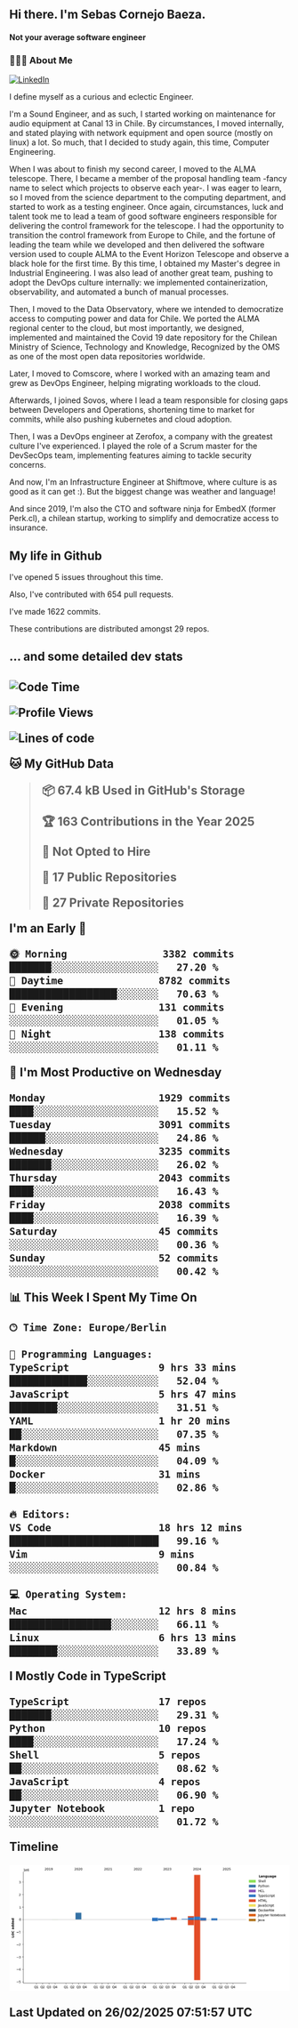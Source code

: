 <h2> Hi there.  I'm Sebas Cornejo Baeza.</h2>
<h4> Not your average software engineer</h4>
<h3> 👨🏻‍💻 About Me </h3>
<a href="http://linkedin.com/in/sebastian-cornejo-baeza/"><img alt="LinkedIn" src="https://img.shields.io/badge/Sebas%20Cornejo%20-informational?style=appveyor&logo=linkedin"></a>


I define myself as a curious and eclectic Engineer.

I'm a Sound Engineer, and as such, I started working on maintenance for audio equipment at Canal 13 in Chile.
By circumstances, I moved internally, and stated playing with network equipment and open source (mostly on linux) 
a lot. So much, that I decided to study again, this time, Computer Engineering.

When I was about to finish my second career, I moved to the ALMA telescope. There, I became a member of the proposal handling team
-fancy name to select which projects to observe each year-. 
I was eager to learn, so I moved from the science department to the computing department, and started to work as 
a testing engineer. Once again, circumstances, luck and talent took me to lead a team of good software engineers 
responsible for delivering the control framework for the telescope. I had the opportunity to transition the control framework from
Europe to Chile, and the fortune of leading the team while we developed and then delivered the software
version used to couple ALMA to the Event Horizon Telescope and observe a black hole for the first time.
By this time, I obtained my Master's degree in Industrial Engineering.
I was also lead of another great team, pushing to adopt the DevOps culture internally: we implemented containerization, observability, and automated a bunch of manual processes.

Then, I moved to the Data Observatory, where we intended to democratize access to computing power
and data for Chile. We ported the ALMA regional center to the cloud, but most importantly, we designed, implemented
and maintained the Covid 19 date repository for the Chilean Ministry of Science, Technology and Knowledge, Recognized by the OMS as one of the most open
data repositories worldwide.

Later, I moved to Comscore, where I worked with an amazing team and grew as DevOps Engineer, helping migrating workloads to the cloud.

Afterwards, I joined Sovos, where I lead a team responsible for closing gaps between Developers and Operations, shortening time to market for commits, while
also pushing kubernetes and cloud adoption.

Then, I was a DevOps engineer at Zerofox, a company with the greatest culture I've experienced. I played the role of a Scrum master for the DevSecOps team,
implementing features aiming to tackle security concerns.

And now, I'm an Infrastructure Engineer at Shiftmove, where culture is as good as it can get :). But the biggest change was weather and language!
 
And since 2019, I'm also the CTO and software ninja for EmbedX (former Perk.cl), a chilean startup, working to simplify and democratize access to insurance.

<h2> My life in Github </h2>

I've opened 5 issues throughout this time.

Also, I've contributed with 654 pull requests.

I've made 1622 commits.

These contributions are distributed amongst 29 repos.

<h2>... and some detailed dev stats<h2>

<!--START_SECTION:waka-->
![Code Time](http://img.shields.io/badge/Code%20Time-1%2C049%20hrs%2014%20mins-blue)

![Profile Views](http://img.shields.io/badge/Profile%20Views-33-blue)

![Lines of code](https://img.shields.io/badge/From%20Hello%20World%20I%27ve%20Written-5.2%20million%20lines%20of%20code-blue)

**🐱 My GitHub Data** 

> 📦 67.4 kB Used in GitHub's Storage 
 > 
> 🏆 163 Contributions in the Year 2025
 > 
> 🚫 Not Opted to Hire
 > 
> 📜 17 Public Repositories 
 > 
> 🔑 27 Private Repositories 
 > 
**I'm an Early 🐤** 

```text
🌞 Morning                3382 commits        ███████░░░░░░░░░░░░░░░░░░   27.20 % 
🌆 Daytime                8782 commits        ██████████████████░░░░░░░   70.63 % 
🌃 Evening                131 commits         ░░░░░░░░░░░░░░░░░░░░░░░░░   01.05 % 
🌙 Night                  138 commits         ░░░░░░░░░░░░░░░░░░░░░░░░░   01.11 % 
```
📅 **I'm Most Productive on Wednesday** 

```text
Monday                   1929 commits        ████░░░░░░░░░░░░░░░░░░░░░   15.52 % 
Tuesday                  3091 commits        ██████░░░░░░░░░░░░░░░░░░░   24.86 % 
Wednesday                3235 commits        ███████░░░░░░░░░░░░░░░░░░   26.02 % 
Thursday                 2043 commits        ████░░░░░░░░░░░░░░░░░░░░░   16.43 % 
Friday                   2038 commits        ████░░░░░░░░░░░░░░░░░░░░░   16.39 % 
Saturday                 45 commits          ░░░░░░░░░░░░░░░░░░░░░░░░░   00.36 % 
Sunday                   52 commits          ░░░░░░░░░░░░░░░░░░░░░░░░░   00.42 % 
```


📊 **This Week I Spent My Time On** 

```text
🕑︎ Time Zone: Europe/Berlin

💬 Programming Languages: 
TypeScript               9 hrs 33 mins       █████████████░░░░░░░░░░░░   52.04 % 
JavaScript               5 hrs 47 mins       ████████░░░░░░░░░░░░░░░░░   31.51 % 
YAML                     1 hr 20 mins        ██░░░░░░░░░░░░░░░░░░░░░░░   07.35 % 
Markdown                 45 mins             █░░░░░░░░░░░░░░░░░░░░░░░░   04.09 % 
Docker                   31 mins             █░░░░░░░░░░░░░░░░░░░░░░░░   02.86 % 

🔥 Editors: 
VS Code                  18 hrs 12 mins      █████████████████████████   99.16 % 
Vim                      9 mins              ░░░░░░░░░░░░░░░░░░░░░░░░░   00.84 % 

💻 Operating System: 
Mac                      12 hrs 8 mins       █████████████████░░░░░░░░   66.11 % 
Linux                    6 hrs 13 mins       ████████░░░░░░░░░░░░░░░░░   33.89 % 
```

**I Mostly Code in TypeScript** 

```text
TypeScript               17 repos            ███████░░░░░░░░░░░░░░░░░░   29.31 % 
Python                   10 repos            ████░░░░░░░░░░░░░░░░░░░░░   17.24 % 
Shell                    5 repos             ██░░░░░░░░░░░░░░░░░░░░░░░   08.62 % 
JavaScript               4 repos             ██░░░░░░░░░░░░░░░░░░░░░░░   06.90 % 
Jupyter Notebook         1 repo              ░░░░░░░░░░░░░░░░░░░░░░░░░   01.72 % 
```



**Timeline**

![Lines of Code chart](https://raw.githubusercontent.com/scornejob/scornejob/master/assets/bar_graph.png)


 Last Updated on 26/02/2025 07:51:57 UTC
<!--END_SECTION:waka-->
